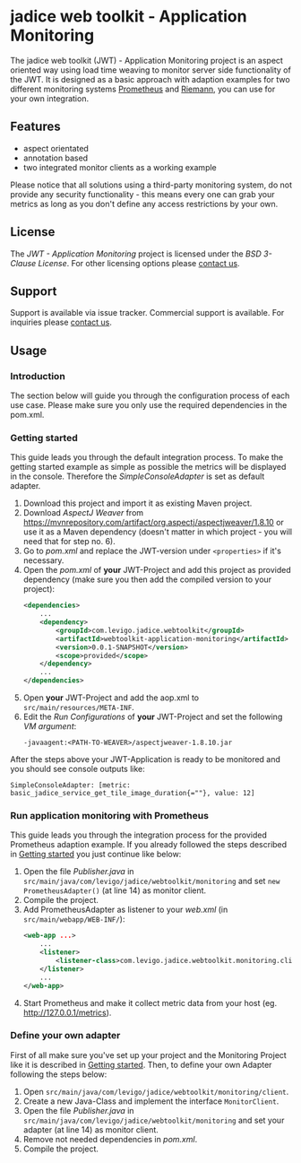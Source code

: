# jadice web toolkit - Application Monitoring
The jadice web toolkit (JWT) - Application Monitoring project is an aspect oriented way using load time weaving to monitor server side functionality of the JWT.
It is designed as a basic approach with adaption examples for two different monitoring systems [Prometheus] and [Riemann], you can use for your own integration.

## Features
- aspect orientated
- annotation based
- two integrated monitor clients as a working example

Please notice that all solutions using a third-party monitoring system, do not provide any security functionality - this means every one can grab your metrics as long as you don't define any access restrictions by your own.

## License
The _JWT - Application Monitoring_ project is licensed under the _BSD 3-Clause License_. For other licensing options please [contact us].

## Support
Support is available via issue tracker. Commercial support is available. For inquiries please [contact us].

## Usage
### Introduction
The section below will guide you through the configuration process of each use case.
Please make sure you only use the required dependencies in the pom.xml.

### Getting started
This guide leads you through the default integration process.
To make the getting started example as simple as possible the metrics will be displayed in the console.
Therefore the _SimpleConsoleAdapter_ is set as default adapter.
1. Download this project and import it as existing Maven project.
2. Download _AspectJ Weaver_ from <https://mvnrepository.com/artifact/org.aspectj/aspectjweaver/1.8.10> or use it as a Maven dependency (doesn't matter in which project - you will need that for step no. 6).
3. Go to _pom.xml_ and replace the JWT-version under `<properties>` if it's necessary.
4. Open the _pom.xml_ of **your** JWT-Project and add this project as provided dependency (make sure you then add the compiled version to your project):
	```xml
	<dependencies>
		...
		<dependency>
			<groupId>com.levigo.jadice.webtoolkit</groupId>
			<artifactId>webtoolkit-application-monitoring</artifactId>
			<version>0.0.1-SNAPSHOT</version>
			<scope>provided</scope>
		</dependency>
		...
	</dependencies>
	```
5. Open **your** JWT-Project and add the aop.xml to `src/main/resources/META-INF`.
6. Edit the _Run Configurations_ of **your** JWT-Project and set the following _VM argument_:
	```
	-javaagent:<PATH-TO-WEAVER>/aspectjweaver-1.8.10.jar
	```

After the steps above your JWT-Application is ready to be monitored and you should see console outputs like:
```
SimpleConsoleAdapter: [metric: basic_jadice_service_get_tile_image_duration{=""}, value: 12]
```

### Run application monitoring with Prometheus
This guide leads you through the integration process for the provided Prometheus adaption example.
If you already followed the steps described in [Getting started] you just continue like below:
1. Open the file _Publisher.java_ in `src/main/java/com/levigo/jadice/webtoolkit/monitoring` and set `new PrometheusAdapter()` (at line 14) as monitor client.
2. Compile the project.
3. Add PrometheusAdapter as listener to your _web.xml_ (in `src/main/webapp/WEB-INF/`):
	```xml
	<web-app ...>
		...
		<listener>
			<listener-class>com.levigo.jadice.webtoolkit.monitoring.client.PrometheusAdapter</listener-class>
		</listener>
		...
	</web-app>
	```
4. Start Prometheus and make it collect metric data from your host (eg. http://127.0.0.1/metrics).

### Define your own adapter
First of all make sure you've set up your project and the Monitoring Project like it is described in [Getting started].
Then, to define your own Adapter following the steps below:
1. Open `src/main/java/com/levigo/jadice/webtoolkit/monitoring/client`.
2. Create a new Java-Class and implement the interface `MonitorClient`.
3. Open the file _Publisher.java_ in `src/main/java/com/levigo/jadice/webtoolkit/monitoring` and set your adapter (at line 14) as monitor client.
4. Remove not needed dependencies in _pom.xml_.
4. Compile the project.

[Prometheus]: https://prometheus.io
[Riemann]: http://riemann.io
[contact us]: mailto:solutions@levigo.de
[Getting started]: #getting-started